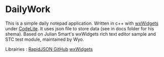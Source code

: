 # DailyWork
This is a simple daily notepad application. 
Written in c++ with [wxWidgets](https://www.wxwidgets.org/) under [CodeLite](http://codelite.org/).
It uses json file to store data (see in docs folder for his shema).
Based on Julian Smart's wxWidgets rich text editor sample and STC test module, maintained by Wyo.

Librairies :
[RapidJSON GitHub](https://github.com/miloyip/rapidjson/)
[wxWidgets](https://www.wxwidgets.org/)
